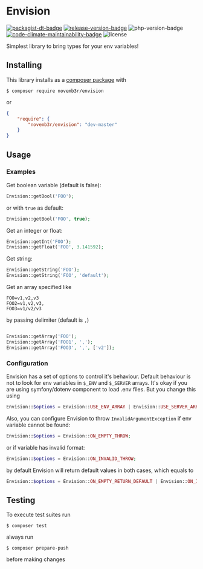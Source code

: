 # Envision

[![packagist-dt-badge]][packagist] [![release-version-badge]][packagist] ![php-version-badge] [![code-climate-maintainability-badge]][code-climate] ![license]

Simplest library to bring types for your env variables!

## Installing

This library installs as a [composer package](https://packagist.org/packages/novemb3r/envision) with

```
$ composer require novemb3r/envision
```

or

```JSON
{
    "require": {
        "novemb3r/envision": "dev-master"
    }
}
```

## Usage
### Examples

Get boolean variable (default is false):

```PHP
Envision::getBool('FOO');
```

or with `true` as default:

```PHP
Envision::getBool('FOO', true);
```

Get an integer or float:

```PHP
Envision::getInt('FOO');
Envision::getFloat('FOO', 3.141592);
```

Get string:

```PHP
Envision::getString('FOO');
Envision::getString('FOO', 'default');
```

Get an array specified like

```
FOO=v1,v2,v3
FOO2=v1,v2,v3,
FOO3=v1/v2/v3
```

by passing delimiter (default is `,`)

```PHP

Envision::getArray('FOO');
Envision::getArray('FOO1', ',');
Envision::getArray('FOO3', ',', ['v2']);
```

### Configuration

Envision has a set of options to control it's behaviour. Default behaviour is not to look for env variables in `$_ENV`
and `$_SERVER` arrays. It's okay if you are using symfony/dotenv component to load .env files.
But you change this using

```PHP
Envision::$options = Envision::USE_ENV_ARRAY | Envision::USE_SERVER_ARRAY;
```

Also, you can configure Envision to throw `InvalidArgumentException` if env variable cannot be found:

```PHP
Envision::$options = Envision::ON_EMPTY_THROW;
```

or if variable has invalid format:

```PHP
Envision::$options = Envision::ON_INVALID_THROW;

```

by default Envision will return default values in both cases, which equals to

```PHP
Envision::$options = Envision::ON_EMPTY_RETURN_DEFAULT | Envision::ON_INVALID_RETURN_DEFAULT;
```

## Testing

To execute test suites run

```shell
$ composer test
```

always run 
```shell
$ composer prepare-push
```
before making changes

<!-- Badges -->

[packagist-dt-badge]: https://img.shields.io/packagist/dt/novemb3r/envision.svg?style=flat-square

[release-version-badge]: https://img.shields.io/packagist/v/novemb3r/envision.svg?style=flat-square&label=release

[packagist]: https://packagist.org/packages/novemb3r/envision

[php-version-badge]: https://img.shields.io/packagist/php-v/suin/json.svg?style=flat-square

[code-climate]: https://codeclimate.com/github/Novemb3r/envision

[code-climate-maintainability-badge]: https://img.shields.io/codeclimate/maintainability/Novemb3r/envision.svg?style=flat-square

[license]: https://img.shields.io/badge/License-MIT-green.svg?style=flat-square
